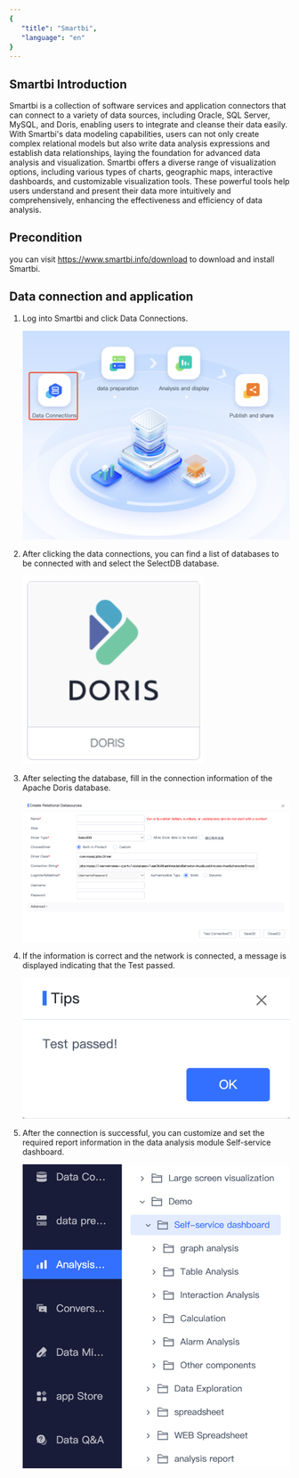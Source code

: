```yaml
---
{
   "title": "Smartbi",
   "language": "en"
}
---
```


<!--
Licensed to the Apache Software Foundation (ASF) under one
or more contributor license agreements.  See the NOTICE file
distributed with this work for additional information
regarding copyright ownership.  The ASF licenses this file
to you under the Apache License, Version 2.0 (the
"License"); you may not use this file except in compliance
with the License.  You may obtain a copy of the License at

  http://www.apache.org/licenses/LICENSE-2.0

Unless required by applicable law or agreed to in writing,
software distributed under the License is distributed on an
"AS IS" BASIS, WITHOUT WARRANTIES OR CONDITIONS OF ANY
KIND, either express or implied.  See the License for the
specific language governing permissions and limitations
under the License.
-->

## Smartbi Introduction

Smartbi is a collection of software services and application connectors that can connect to a variety of data sources, including Oracle, SQL Server, MySQL, and Doris, enabling users to integrate and cleanse their data easily. With Smartbi's data modeling capabilities, users can not only create complex relational models but also write data analysis expressions and establish data relationships, laying the foundation for advanced data analysis and visualization. Smartbi offers a diverse range of visualization options, including various types of charts, geographic maps, interactive dashboards, and customizable visualization tools. These powerful tools help users understand and present their data more intuitively and comprehensively, enhancing the effectiveness and efficiency of data analysis.

## Precondition

you can visit  https://www.smartbi.info/download to download and install Smartbi.

## Data connection and application

1. Log into Smartbi and click Data Connections.

   ![main page](/images/bi-smartbi-en-1.png)

2. After clicking the data connections, you can find a list of databases to be connected with and select the SelectDB database.

   ![selectdb](/images/bi-smartbi-en-2.png)

3. After selecting the database, fill in the connection information of the Apache Doris database.

   ![data source connection](/images/bi-smartbi-en-3.png)

4. If the information is correct and the network is connected, a message is displayed indicating that the Test passed.

   ![test passed](/images/bi-smartbi-en-4.png)

5. After the connection is successful, you can customize and set the required report information in the data analysis module Self-service dashboard.

   ![data analysis](/images/bi-smartbi-en-5.png)
